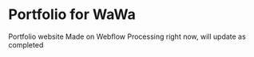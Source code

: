 # Portfolio for WaWa
Portfolio website
Made on Webflow
Processing right now, will update as completed 
